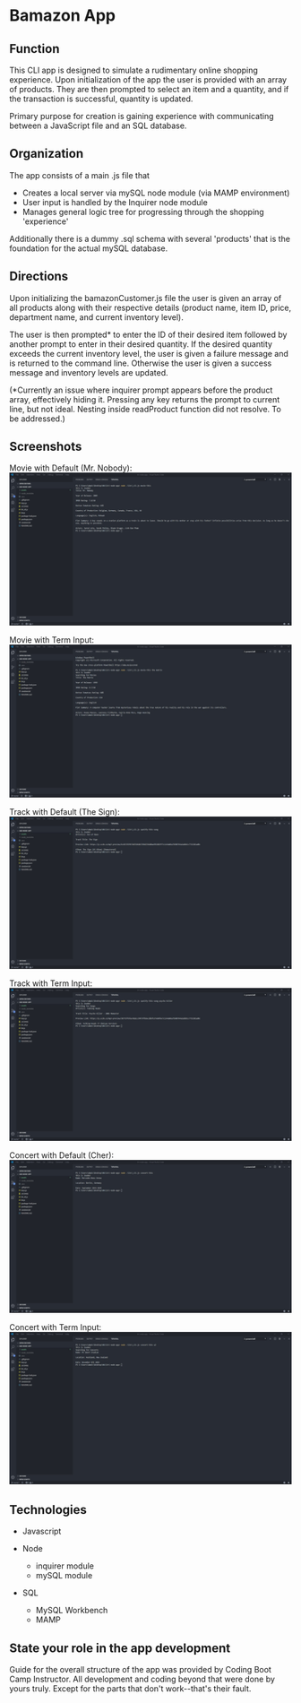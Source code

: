 # Bamazon App

## Function

This CLI app is designed to simulate a rudimentary online shopping experience. Upon initialization of the app the user is provided with an array of products. They are then prompted to select an item and a quantity, and if the transaction is successful, quantity is updated.

Primary purpose for creation is gaining experience with communicating between a JavaScript file and an SQL database.

## Organization

The app consists of a main .js file that

* Creates a local server via mySQL node module (via MAMP environment)
* User input is handled by the Inquirer node module
* Manages general logic tree for progressing through the shopping 'experience'

Additionally there is a dummy .sql schema with several 'products' that is the foundation for the actual mySQL database.

## Directions

Upon initializing the bamazonCustomer.js file the user is given an array of all products along with their respective details (product name, item ID, price, department name, and current inventory level).

The user is then prompted* to enter the ID of their desired item followed by another prompt to enter in their desired quantity. If the desired quantity exceeds the current inventory level, the user is given a failure message and is returned to the command line. Otherwise the user is given a success message and inventory levels are updated.

(*Currently an issue where inquirer prompt appears before the product array, effectively hiding it. Pressing any key returns the prompt to current line, but not ideal. Nesting inside readProduct function did not resolve. To be addressed.)

## Screenshots

Movie with Default (Mr. Nobody):
![Movie With Default (Mr. Nobody)](https://github.com/damicose/liri-node-app/blob/master/assets/movie%20default.jpg?raw=true)

Movie with Term Input:
![Movie With Query Input](https://github.com/damicose/liri-node-app/blob/master/assets/movie%20query.jpg?raw=true)

Track with Default (The Sign):
![Track Default (The Sign)](https://github.com/damicose/liri-node-app/blob/master/assets/spotify%20default.jpg?raw=true)

Track with Term Input:
![Track With Query Input](https://github.com/damicose/liri-node-app/blob/master/assets/spotify%20query.jpg?raw=true)

Concert with Default (Cher):
![Concert Default (Cher)](https://github.com/damicose/liri-node-app/blob/master/assets/concert%20default%20(cher).jpg?raw=true)

Concert with Term Input:
![Concert With Query Input](https://github.com/damicose/liri-node-app/blob/master/assets/concert%20query.jpg?raw=true)


## Technologies

* Javascript
* Node
    * inquirer module
    * mySQL module

* SQL
    * MySQL Workbench
    * MAMP

## State your role in the app development

Guide for the overall structure of the app was provided by Coding Boot Camp Instructor. All development and coding beyond that were done by yours truly. Except for the parts that don't work--that's their fault.